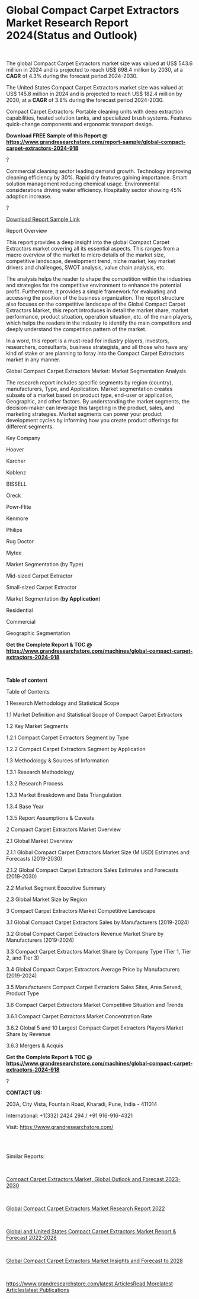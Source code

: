 <h1>Global Compact Carpet Extractors Market Research Report 2024(Status and Outlook)</h1><br/><p>The global Compact Carpet Extractors market size was valued at US$ 543.6 million in 2024 and is projected to reach US$ 698.4 million by 2030, at a <strong>CAGR</strong> of 4.3% during the forecast period 2024-2030.</p>
 
 
 
 <p>The United States Compact Carpet Extractors market size was valued at US$ 145.8 million in 2024 and is projected to reach US$ 182.4 million by 2030, at a <strong>CAGR</strong> of 3.8% during the forecast period 2024-2030.</p>
 
 
 
 <p>Compact Carpet Extractors: Portable cleaning units with deep extraction capabilities, heated solution tanks, and specialized brush systems. Features quick-change components and ergonomic transport design.</p>
 
 
 
 <div><b>Download FREE Sample of this Report @ <a href="https://www.grandresearchstore.com/report-sample/global-compact-carpet-extractors-2024-918">https://www.grandresearchstore.com/report-sample/global-compact-carpet-extractors-2024-918</a></b></div>
 
 
 
 <p>? </p>
 
 
 
 <p>Commercial cleaning sector leading demand growth. Technology improving cleaning efficiency by 30%. Rapid dry features gaining importance. Smart solution management reducing chemical usage. Environmental considerations driving water efficiency. Hospitality sector showing 45% adoption increase.</p>
 
 
 
 <p>? </p>
 
 
 
 <p><a href="https://www.grandresearchstore.com/mr-admin/report-sample/global-compact-carpet-extractors-2024-918">Download Report Sample Link</a></p>
 
 
 
 <p>Report Overview</p>
 
 
 
 <p>This report provides a deep insight into the global Compact Carpet Extractors market covering all its essential aspects. This ranges from a macro overview of the market to micro details of the market size, competitive landscape, development trend, niche market, key market drivers and challenges, SWOT analysis, value chain analysis, etc.</p>
 
 
 
 <p>The analysis helps the reader to shape the competition within the industries and strategies for the competitive environment to enhance the potential profit. Furthermore, it provides a simple framework for evaluating and accessing the position of the business organization. The report structure also focuses on the competitive landscape of the Global Compact Carpet Extractors Market, this report introduces in detail the market share, market performance, product situation, operation situation, etc. of the main players, which helps the readers in the industry to identify the main competitors and deeply understand the competition pattern of the market.</p>
 
 
 
 <p>In a word, this report is a must-read for industry players, investors, researchers, consultants, business strategists, and all those who have any kind of stake or are planning to foray into the Compact Carpet Extractors market in any manner.</p>
 
 
 
 <p>Global Compact Carpet Extractors Market: Market Segmentation Analysis</p>
 
 
 
 <p>The research report includes specific segments by region (country), manufacturers, Type, and Application. Market segmentation creates subsets of a market based on product type, end-user or application, Geographic, and other factors. By understanding the market segments, the decision-maker can leverage this targeting in the product, sales, and marketing strategies. Market segments can power your product development cycles by informing how you create product offerings for different segments.</p>
 
 
 
 <p>Key Company</p>
 
 
 
 <p>Hoover</p>
 
 
 
 <p>Karcher</p>
 
 
 
 <p>Koblenz</p>
 
 
 
 <p>BISSELL</p>
 
 
 
 <p>Oreck</p>
 
 
 
 <p>Powr-Flite</p>
 
 
 
 <p>Kenmore</p>
 
 
 
 <p>Philips</p>
 
 
 
 <p>Rug Doctor</p>
 
 
 
 <p>Mytee</p>
 
 
 
 <p>Market Segmentation (by Type)</p>
 
 
 
 <p>Mid-sized Carpet Extractor</p>
 
 
 
 <p>Small-sized Carpet Extractor</p>
 
 
 
 <p>Market Segmentation (<strong>by Application</strong>)</p>
 
 
 
 <p>Residential</p>
 
 
 
 <p>Commercial</p>
 
 
 
 <p>Geographic Segmentation</p>
 
 
 
 <div><b>Get the Complete Report & TOC @ <a href="https://www.grandresearchstore.com/machines/global-compact-carpet-extractors-2024-918">https://www.grandresearchstore.com/machines/global-compact-carpet-extractors-2024-918</a></b></div>
 
 
 
 <p><br />
 
 <b>Table of content</b></p>
 
 
 
 <p>Table of Contents<br />
 
 1 Research Methodology and Statistical Scope<br />
 
 1.1 Market Definition and Statistical Scope of Compact Carpet Extractors<br />
 
 1.2 Key Market Segments<br />
 
 1.2.1 Compact Carpet Extractors Segment by Type<br />
 
 1.2.2 Compact Carpet Extractors Segment by Application<br />
 
 1.3 Methodology & Sources of Information<br />
 
 1.3.1 Research Methodology<br />
 
 1.3.2 Research Process<br />
 
 1.3.3 Market Breakdown and Data Triangulation<br />
 
 1.3.4 Base Year<br />
 
 1.3.5 Report Assumptions & Caveats<br />
 
 2 Compact Carpet Extractors Market Overview<br />
 
 2.1 Global Market Overview<br />
 
 2.1.1 Global Compact Carpet Extractors Market Size (M USD) Estimates and Forecasts (2019-2030)<br />
 
 2.1.2 Global Compact Carpet Extractors Sales Estimates and Forecasts (2019-2030)<br />
 
 2.2 Market Segment Executive Summary<br />
 
 2.3 Global Market Size by Region<br />
 
 3 Compact Carpet Extractors Market Competitive Landscape<br />
 
 3.1 Global Compact Carpet Extractors Sales by Manufacturers (2019-2024)<br />
 
 3.2 Global Compact Carpet Extractors Revenue Market Share by Manufacturers (2019-2024)<br />
 
 3.3 Compact Carpet Extractors Market Share by Company Type (Tier 1, Tier 2, and Tier 3)<br />
 
 3.4 Global Compact Carpet Extractors Average Price by Manufacturers (2019-2024)<br />
 
 3.5 Manufacturers Compact Carpet Extractors Sales Sites, Area Served, Product Type<br />
 
 3.6 Compact Carpet Extractors Market Competitive Situation and Trends<br />
 
 3.6.1 Compact Carpet Extractors Market Concentration Rate<br />
 
 3.6.2 Global 5 and 10 Largest Compact Carpet Extractors Players Market Share by Revenue<br />
 
 3.6.3 Mergers & Acquis</p>
 
 
 
 <div><b>Get the Complete Report & TOC @ <a href="https://www.grandresearchstore.com/machines/global-compact-carpet-extractors-2024-918">https://www.grandresearchstore.com/machines/global-compact-carpet-extractors-2024-918</a></b></div>
 
 
 
 <p>? </p>
 
 
 
 <p><b>CONTACT US:</b><br />
 
 203A, City Vista, Fountain Road, Kharadi, Pune, India - 411014<br />
 
 International: +1(332) 2424 294 / +91 916-916-4321<br />
 
 Visit: <a href="https://www.grandresearchstore.com/">https://www.grandresearchstore.com/</a><br />
 
 <br />
 
 <br />
 
 Similar Reports:<br />
 
 <br />
 
 <a href="https://www.grandresearchstore.com/machines/global-compact-carpet-extractors-forecast-2023-2030-356">Compact Carpet Extractors Market, Global Outlook and Forecast 2023-2030</a><br />
 
 <br />
 
 <a href="https://www.grandresearchstore.com/machines/global-compact-carpet-extractors-2022-739">Global Compact Carpet Extractors Market Research Report 2022</a><br />
 
 <br />
 
 <a href="https://www.grandresearchstore.com/machines/global-united-states-compact-carpet-extractors-2022-2028-427">Global and United States Compact Carpet Extractors Market Report & Forecast 2022-2028</a><br />
 
 <br />
 
 <a href="https://www.grandresearchstore.com/machines/global-compact-carpet-extractors-2028-544">Global Compact Carpet Extractors Market Insights and Forecast to 2028</a><br />
 
 <br />
 
 <a href="https://gyeongbokgung.com">https://www.grandresearchstore.com/</a><a href="https://hallyeomaritime.com">latest Articles</a><a href="https://jingwansa.com">Read More</a><a href="https://nguoiviet.jp/">latest Articles</a><a href="https://www.intelmarketresearch.com/">latest Publications</a></p>
